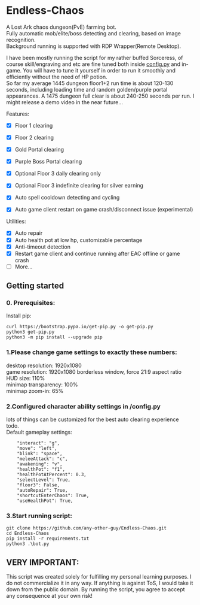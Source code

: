 # Endless-Chaos

A Lost Ark chaos dungeon(PvE) farming bot.\
Fully automatic mob/elite/boss detecting and clearing, based on image recognition.\
Background running is supported with RDP Wrapper(Remote Desktop).

I have been mostly running the script for my rather buffed Sorceress, of course skill/engraving and etc are fine tuned both inside [config.py](config.py)
 and in-game. You will have to tune it yourself in order to run it smoothly and efficiently without the need of HP potion.\
So far my average 1445 dungeon floor1+2 run time is about 120-130 seconds, including loading time and random golden/purple portal appearances. A 1475 dungeon full clear is about 240-250 seconds per run. I might release a demo video in the near future...

Features:

- [x] Floor 1 clearing
- [x] Floor 2 clearing
- [x] Gold Portal clearing
- [x] Purple Boss Portal clearing
- [x] Optional Floor 3 daily clearing only
- [x] Optional Floor 3 indefinite clearing for silver earning
- [x] Auto spell cooldown detecting and cycling
- [x] Auto game client restart on game crash/disconnect issue (experimental)


Utilities:

- [x] Auto repair
- [x] Auto health pot at low hp, customizable percentage
- [x] Anti-timeout detection
- [x] Restart game client and continue running after EAC offline or game crash
- [ ] More...

## Getting started

### 0. Prerequisites:
Install pip:

```
curl https://bootstrap.pypa.io/get-pip.py -o get-pip.py
python3 get-pip.py
python3 -m pip install --upgrade pip
```

### 1.Please change game settings to exactly these numbers:

desktop resolution: 1920x1080\
game resolution: 1920x1080 borderless window, force 21:9 aspect ratio\
HUD size: 110%\
minimap transparency: 100%\
minimap zoom-in: 65%

### 2.Configured character ability settings in /config.py
lots of things can be customized for the best auto clearing experience\
todo.\
Default gameplay settings:
```
    "interact": "g",
    "move": "left",
    "blink": "space",
    "meleeAttack": "c",
    "awakening": "v",
    "healthPot": "f1",
    "healthPotAtPercent": 0.3,
    "selectLevel": True,
    "floor3": False,
    "autoRepair": True,
    "shortcutEnterChaos": True,
    "useHealthPot": True,
```


### 3.Start running script:

```
git clone https://github.com/any-other-guy/Endless-Chaos.git
cd Endless-Chaos
pip install -r requirements.txt
python3 .\bot.py
```

## VERY IMPORTANT: 
This script was created solely for fulfilling my personal learning purposes. I do not commercialize it in any way. If anything is against ToS, I would take it down from the public domain.
By running the script, you agree to accept any consequence at your own risk!
